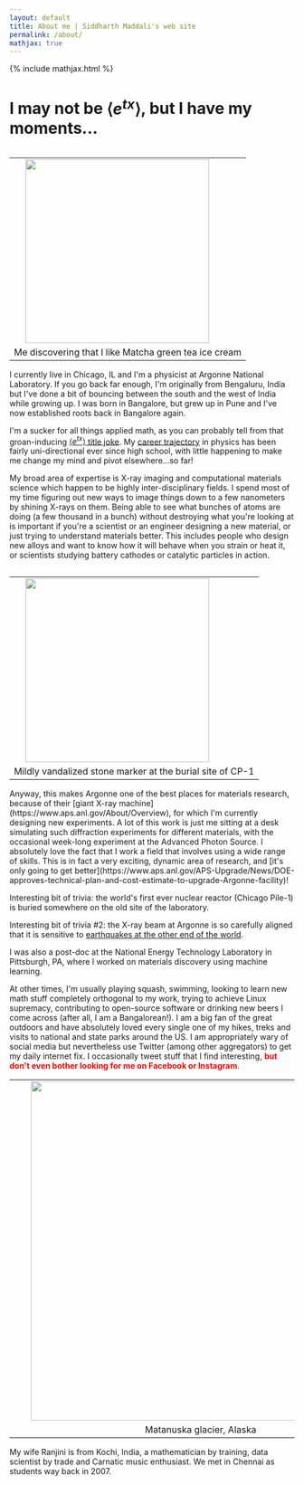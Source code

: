 ```yaml
---
layout: default
title: About me | Siddharth Maddali's web site
permalink: /about/
mathjax: true
---
```

{% include mathjax.html %}

# I may not be $\left\langle e^{tx}\right\rangle$, but I have my moments...

<table class="image" align="left" width="350">
<tr><td text-align="center"><img src="{{ site.url }}/images/me.png" width="325" align="left" style="margin:0px 20px" ></td></tr>
<tr><td class="caption" align="center">Me discovering that I like Matcha green tea ice cream</td></tr>
</table>

I currently live in Chicago, IL and I'm a physicist at Argonne National Laboratory.
If you go back far enough, I'm originally from Bengaluru, India but I've done a bit of bouncing between the south and the west of India while growing up. 
I was born in Bangalore, but grew up in Pune and I've now established roots back in Bangalore again.

I'm a sucker for all things applied math, as you can probably tell from that groan-inducing [$\left\langle e^{tx} \right\rangle$ title joke](https://en.wikipedia.org/wiki/Moment-generating_function).
My [career trajectory]({{site.url}}/resume-cv/resume#workex) in physics has been fairly uni-directional ever since high school, with little happening to make me change my mind and pivot elsewhere...so far!

My broad area of expertise is X-ray imaging and computational materials science which happen to be highly inter-disciplinary fields. 
I spend most of my time figuring out new ways to image things down to a few nanometers by shining X-rays on them.
Being able to see what bunches of atoms are doing (a few thousand in a bunch) without destroying what you're looking at is important if you're a scientist or an engineer designing a new material, or just trying to understand materials better.
This includes people who design new alloys and want to know how it will behave when you strain or heat it, or scientists studying battery cathodes or catalytic particles in action.


<table class="image" align="right" width="350">
<tr><td text-align="center"><img src="{{ site.url }}/images/cp1.jpg" width="325" align="left" style="margin:0px 20px" ></td></tr>
<tr><td class="caption" align="center">Mildly vandalized stone marker at the burial site of CP-1</td></tr>
</table>
Anyway, this makes Argonne one of the best places for materials research, because of their [giant X-ray machine](https://www.aps.anl.gov/About/Overview), for which I'm currently designing new experiments.
A lot of this work is just me sitting at a desk simulating such diffraction experiments for different materials, with the occasional week-long experiment at the Advanced Photon Source.
I absolutely love the fact that I work a field that involves using a wide range of skills.
This is in fact a very exciting, dynamic area of research, and [it's only going to get better](https://www.aps.anl.gov/APS-Upgrade/News/DOE-approves-technical-plan-and-cost-estimate-to-upgrade-Argonne-facility)!

Interesting bit of trivia: the world's first ever nuclear reactor (Chicago Pile-1) is buried somewhere on the old site of the laboratory.

Interesting bit of trivia #2: the X-ray beam at Argonne is so carefully aligned that it is sensitive to <a href="https://www.flickr.com/photos/argonne/32879127374">earthquakes at the other end of the world</a>.

I was also a post-doc at the National Energy Technology Laboratory in Pittsburgh, PA, where I worked on materials discovery using machine learning.

<a name="noseriously"></a>
At other times, I'm usually playing squash, swimming, looking to learn new math stuff completely orthogonal to my work, trying to achieve Linux supremacy, contributing to open-source software or drinking new beers I come across (after all, I am a Bangalorean!).
I am a big fan of the great outdoors and have absolutely loved every single one of my hikes, treks and visits to national and state parks around the US.
I am appropriately wary of social media but nevertheless use Twitter (among other aggregators) to get my daily internet fix.
I occasionally tweet stuff that I find interesting, <font color="red"><strong>but don't even bother looking for me on Facebook or Instagram</strong></font>.

<table class="image" align="center">
<tr><td><img src="{{ site.url }}/images/couple.jpg" width="600" style="margin:0px 30px"></td></tr>
<tr><td class="caption" align="center">Matanuska glacier, Alaska</td></tr>
</table>

My wife Ranjini is from Kochi, India, a mathematician by training, data scientist by trade and Carnatic music enthusiast.
We met in Chennai as students way back in 2007.

